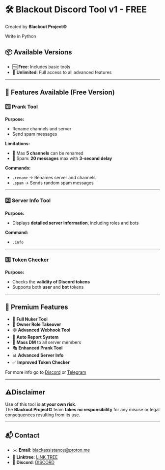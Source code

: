 # 🛠️ Blackout Discord Tool v1 - FREE

Created by **Blackout Project©**

Write in Python 

## 📦 Available Versions
- 🆓 **Free**: Includes basic tools
- 💎 **Unlimited**: Full access to all advanced features

---

## 🔧 Features Available (Free Version)

### 1️⃣ Prank Tool

**Purpose:**
- Rename channels and server
- Send spam messages

**Limitations:**
- 🔹 Max **5 channels** can be renamed
- 🔹 Spam: **20 messages** max with **3-second delay**

**Commands:**
- `.rename` → Renames server and channels
- `.spam` → Sends random spam messages

---

### 2️⃣ Server Info Tool

**Purpose:**
- Displays **detailed server information**, including roles and bots

**Command:**
- `.info`

---

### 3️⃣ Token Checker

**Purpose:**
- Checks the **validity of Discord tokens**
- Supports both **user** and **bot** tokens

---

## 💎 Premium Features

- 🧨 **Full Nuker Tool**
- 👑 **Owner Role Takeover**
- 🕸️ **Advanced Webhook Tool**
- 🚨 **Auto Report System**
- 📩 **Mass DM** to all server members
- 🎭 **Enhanced Prank Tool**
- 📊 **Advanced Server Info**
- ✅ **Improved Token Checker**

For more info go to [Discord](https://discord.gg/k5p2wMad4J) or [Telegram](https://t.me/blackprojtool)

---

## ⚠️Disclaimer

Use of this tool is **at your own risk**.  
The **Blackout Project©** team **takes no responsibility** for any misuse or legal consequences resulting from its use.

---

## 📬 Contact

- ✉️ **Email**: blackassistance@proton.me  
- 🔗 **Linktree**: [LINK TREE](https://linktr.ee/blackoutproj)  
- 💬 **Discord**: [DISCORD](https://discord.gg/k5p2wMad4J)
